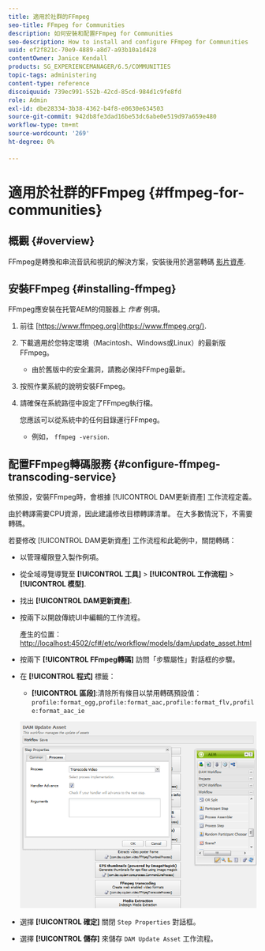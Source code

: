 ```yaml
---
title: 適用於社群的FFmpeg
seo-title: FFmpeg for Communities
description: 如何安裝和配置FFmpeg for Communities
seo-description: How to install and configure FFmpeg for Communities
uuid: ef2f821c-70e9-4889-a8d7-a93b10a1d428
contentOwner: Janice Kendall
products: SG_EXPERIENCEMANAGER/6.5/COMMUNITIES
topic-tags: administering
content-type: reference
discoiquuid: 739ec991-552b-42cd-85cd-984d1c9fe8fd
role: Admin
exl-id: dbe28334-3b38-4362-b4f8-e0630e634503
source-git-commit: 942db8fe3dad16be53dc6abe0e519d97a659e480
workflow-type: tm+mt
source-wordcount: '269'
ht-degree: 0%

---
```


# 適用於社群的FFmpeg {#ffmpeg-for-communities}

## 概觀 {#overview}

FFmpeg是轉換和串流音訊和視訊的解決方案，安裝後用於適當轉碼 [影片資產](../../help/sites-authoring/default-components-foundation.md#video).

## 安裝FFmpeg {#installing-ffmpeg}

FFmpeg應安裝在托管AEM的伺服器上 *作者* 例項。

1. 前往 [https://www.ffmpeg.org](https://www.ffmpeg.org/).
1. 下載適用於您特定環境（Macintosh、Windows或Linux）的最新版FFmpeg。

   * 由於舊版中的安全漏洞，請務必保持FFmpeg最新。

1. 按照作業系統的說明安裝FFmpeg。

1. 請確保在系統路徑中設定了FFmpeg執行檔。

   您應該可以從系統中的任何目錄運行FFmpeg。

   * 例如， `ffmpeg -version`.

## 配置FFmpeg轉碼服務 {#configure-ffmpeg-transcoding-service}

依預設，安裝FFmpeg時，會根據 [!UICONTROL DAM更新資產] 工作流程定義。

由於轉譯需要CPU資源，因此建議修改目標轉譯清單。 在大多數情況下，不需要轉碼。

若要修改 [!UICONTROL DAM更新資產] 工作流程和此範例中，關閉轉碼：

* 以管理權限登入製作例項。
* 從全域導覽導覽至 **[!UICONTROL 工具]** > **[!UICONTROL 工作流程]** > **[!UICONTROL 模型]**.
* 找出 **[!UICONTROL DAM更新資產]**.
* 按兩下以開啟傳統UI中編輯的工作流程。

   產生的位置： [http://localhost:4502/cf#/etc/workflow/models/dam/update_asset.html](http://localhost:4502/cf#/etc/workflow/models/dam/update_asset.html)

* 按兩下 **[!UICONTROL FFmpeg轉碼]** 訪問「步驟屬性」對話框的步驟。
* 在 **[!UICONTROL 程式]** 標籤：

   * **[!UICONTROL 區段]**:清除所有條目以禁用轉碼預設值： `profile:format_ogg,profile:format_aac,profile:format_flv,profile:format_aac_ie`

   ![configure-ffmpeg](assets/configure-ffmpeg.png)

* 選擇 **[!UICONTROL 確定]** 關閉 `Step Properties` 對話框。

* 選擇 **[!UICONTROL 儲存]** 來儲存 `DAM Update Asset` 工作流程。

